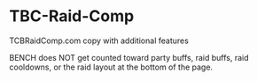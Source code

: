 # TBC-Raid-Comp
TCBRaidComp.com copy with additional features

BENCH does NOT get counted toward party buffs, raid buffs, raid cooldowns, or the raid layout at the bottom of the page.
